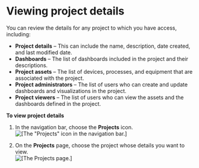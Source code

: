 # Viewing project details<a name="view-project-details"></a>

You can review the details for any project to which you have access, including:
+ **Project details** – This can include the name, description, date created, and last modified date\.
+ **Dashboards** – The list of dashboards included in the project and their descriptions\.
+ **Project assets** – The list of devices, processes, and equipment that are associated with the project\.
+ **Project administrators** – The list of users who can create and update dashboards and visualizations in the project\.
+ **Project viewers** – The list of users who can view the assets and the dashboards defined in the project\.

**To view project details**

1. In the navigation bar, choose the **Projects** icon\.  
![\[The "Projects" icon in the navigation bar.\]](http://docs.aws.amazon.com/iot-sitewise/latest/appguide/images/portal-navigation-projects-console.png)

1. On the **Projects** page, choose the project whose details you want to view\.  
![\[The Projects page.\]](http://docs.aws.amazon.com/iot-sitewise/latest/appguide/images/projects-portal-admin-choose-project-console.png)